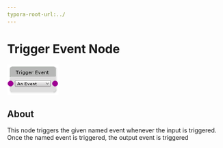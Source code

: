 ```yaml
---
typora-root-url:../
---
```


# Trigger Event Node

![Trigger-Event](/IMG/Trigger-Event.png)

## About

This node triggers the given named event whenever the input is triggered. Once the named event is triggered, the output event is triggered


